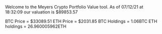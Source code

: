 Welcome to the Meyers Crypto Portfolio Value tool. 
As of 07/12/21 at 18:32:09 our valuation is $89853.57 

BTC Price = $33089.51
 ETH Price = $2031.85
BTC Holdings = 1.06BTC
 ETH holdings = 26.960005962ETH 
